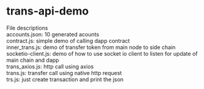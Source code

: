 # trans-api-demo
File descriptions  <br />
accounts.json:  10 generated acounts  <br />
contract.js:    simple demo of calling dapp contract  <br />
inner_trans.js: demo of transfer token from main node to side chain  <br />
socketio-client.js:  demo of how to use socket io client to listen for update of main chain and dapp  <br />
trans_axios.js:   http call using axios  <br />
trans.js:       transfer call using native http request  <br />
trs.js:         just create transaction and print the json   <br />
